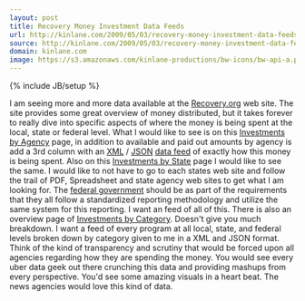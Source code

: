 ```yaml
---
layout: post
title: Recovery Money Investment Data Feeds
url: http://kinlane.com/2009/05/03/recovery-money-investment-data-feeds/
source: http://kinlane.com/2009/05/03/recovery-money-investment-data-feeds/
domain: kinlane.com
image: https://s3.amazonaws.com/kinlane-productions/bw-icons/bw-api-a.png
---
```

{% include JB/setup %}<p>
     I am seeing more and more data available at the <a href="http://www.recovery.gov">Recovery.org</a> web site. The site provides some great overview of money distributed, but it takes forever to really dive into specific aspects of where the money is being spent at the local, state or federal level. What I would like to see is on this <a href="http://www.recovery.gov/?q=content/investments-agency">Investments by Agency</a> page, in addition to available and paid out amounts by agency is add a 3rd column with an <a class="zem_slink"
        title="XML"
        rel="wikipedia"
        href="http://en.wikipedia.org/wiki/XML">XML</a> / <a class="zem_slink"
        title="JSON"
        rel="wikipedia"
        href="http://en.wikipedia.org/wiki/JSON">JSON</a> <a class="zem_slink"
        title="Data feed"
        rel="wikipedia"
        href="http://en.wikipedia.org/wiki/Data_feed">data feed</a> of exactly how this money is being spent. Also on this <a href="http://www.recovery.gov/?q=content/investments-state">Investments by State</a> page I would like to see the same. I would like to not have to go to each states web site and follow the trail of PDF, Spreadsheet and state agency web sites to get what I am looking for. The <a class="zem_slink"
        title="Federal government of the United States"
        rel="wikipedia"
        href="http://en.wikipedia.org/wiki/Federal_government_of_the_United_States">federal government</a> should be as part of the requirements that they all follow a standardized reporting methodology and utilize the same system for this reporting. I want an feed of all of this. There is also an overview page of <a href="http://www.recovery.gov/?q=content/investments">Investments by Category</a>. Doesn't give you much breakdown. I want a feed of every program at all local, state, and federal levels broken down by category given to me in a XML and JSON format. Think of the kind of transparency and scrutiny that would be forced upon all agencies regarding how they are spending the money. You would see every uber data geek out there crunching this data and providing mashups from every perspective. You'd see some amazing visuals in a heart beat. The news agencies would love this kind of data.
</p>